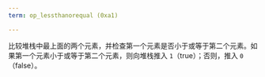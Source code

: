 ```yaml
---
term: op_lessthanorequal (0xa1)

---
```

比较堆栈中最上面的两个元素，并检查第一个元素是否小于或等于第二个元素。如果第一个元素小于或等于第二个元素，则向堆栈推入 `1`（true）；否则，推入 `0`（false）。